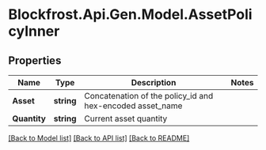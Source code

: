 # Blockfrost.Api.Gen.Model.AssetPolicyInner
## Properties

Name | Type | Description | Notes
------------ | ------------- | ------------- | -------------
**Asset** | **string** | Concatenation of the policy_id and hex-encoded asset_name | 
**Quantity** | **string** | Current asset quantity | 

[[Back to Model list]](../README.md#documentation-for-models) [[Back to API list]](../README.md#documentation-for-api-endpoints) [[Back to README]](../README.md)

